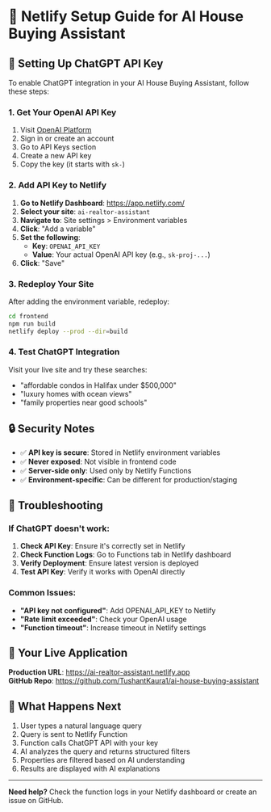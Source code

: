 # 🚀 Netlify Setup Guide for AI House Buying Assistant

## 🔑 Setting Up ChatGPT API Key

To enable ChatGPT integration in your AI House Buying Assistant, follow these steps:

### 1. Get Your OpenAI API Key

1. Visit [OpenAI Platform](https://platform.openai.com/)
2. Sign in or create an account
3. Go to API Keys section
4. Create a new API key
5. Copy the key (it starts with `sk-`)

### 2. Add API Key to Netlify

1. **Go to Netlify Dashboard**: https://app.netlify.com/
2. **Select your site**: `ai-realtor-assistant`
3. **Navigate to**: Site settings > Environment variables
4. **Click**: "Add a variable"
5. **Set the following**:
   - **Key**: `OPENAI_API_KEY`
   - **Value**: Your actual OpenAI API key (e.g., `sk-proj-...`)
6. **Click**: "Save"

### 3. Redeploy Your Site

After adding the environment variable, redeploy:

```bash
cd frontend
npm run build
netlify deploy --prod --dir=build
```

### 4. Test ChatGPT Integration

Visit your live site and try these searches:
- "affordable condos in Halifax under $500,000"
- "luxury homes with ocean views"
- "family properties near good schools"

## 🔒 Security Notes

- ✅ **API key is secure**: Stored in Netlify environment variables
- ✅ **Never exposed**: Not visible in frontend code
- ✅ **Server-side only**: Used only by Netlify Functions
- ✅ **Environment-specific**: Can be different for production/staging

## 🐛 Troubleshooting

### If ChatGPT doesn't work:

1. **Check API Key**: Ensure it's correctly set in Netlify
2. **Check Function Logs**: Go to Functions tab in Netlify dashboard
3. **Verify Deployment**: Ensure latest version is deployed
4. **Test API Key**: Verify it works with OpenAI directly

### Common Issues:

- **"API key not configured"**: Add OPENAI_API_KEY to Netlify
- **"Rate limit exceeded"**: Check your OpenAI usage
- **"Function timeout"**: Increase timeout in Netlify settings

## 📱 Your Live Application

**Production URL**: https://ai-realtor-assistant.netlify.app  
**GitHub Repo**: https://github.com/TushantKaura1/ai-house-buying-assistant

## 🎯 What Happens Next

1. User types a natural language query
2. Query is sent to Netlify Function
3. Function calls ChatGPT API with your key
4. AI analyzes the query and returns structured filters
5. Properties are filtered based on AI understanding
6. Results are displayed with AI explanations

---

**Need help?** Check the function logs in your Netlify dashboard or create an issue on GitHub.
